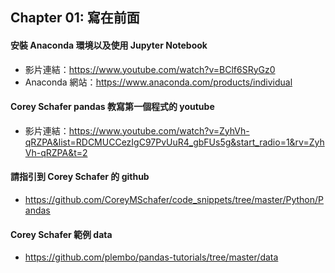## Chapter 01: 寫在前面

#### 安裝 Anaconda 環境以及使用 Jupyter Notebook
* 影片連結：https://www.youtube.com/watch?v=BClf6SRyGz0
* Anaconda 網站：https://www.anaconda.com/products/individual
 
#### Corey Schafer pandas 教寫第一個程式的 youtube
* 影片連結：https://www.youtube.com/watch?v=ZyhVh-qRZPA&list=RDCMUCCezIgC97PvUuR4_gbFUs5g&start_radio=1&rv=ZyhVh-qRZPA&t=2 

#### 請指引到 Corey Schafer 的 github 
* https://github.com/CoreyMSchafer/code_snippets/tree/master/Python/Pandas 

#### Corey Schafer 範例 data
* https://github.com/plembo/pandas-tutorials/tree/master/data

